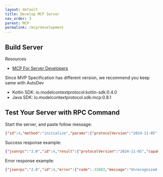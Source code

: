 ```yaml
---
layout: default
title: Develop MCP Server
nav_order: 3
parent: MCP
permalink: /mcp/development
---
```


## Build Server

Resources

- [MCP For Server Developers](https://modelcontextprotocol.io/quickstart/server)

Since MVP Specification has different version, we recommend you keep same with AutoDev

- Kotlin SDK: io.modelcontextprotocol:kotlin-sdk:0.4.0
- Java SDK: io.modelcontextprotocol.sdk:mcp:0.8.1


## Test Your Server with RPC Command

Start the server, and paste follow message:

```json
{"id":4,"method":"initialize","params":{"protocolVersion":"2024-11-05","capabilities":{"experimental":{},"sampling":{}},"clientInfo":{"name":"weather","version":"1.0.0"},"_meta":{},"method":"initialize"},"jsonrpc":"2.0"}
```

Success response example:

```json
{"jsonrpc":"2.0","id":4,"result":{"protocolVersion":"2024-11-05","capabilities":{"logging":{},"tools":{"listChanged":true}},"serverInfo":{"name":"my-weather-server","version":"0.0.1"}}}
```

Error response example:

```json
{"jsonrpc":"2.0","id":4,"error":{"code":-32603,"message":"Unrecognized field \"_meta\" (class io.modelcontextprotocol.spec.McpSchema$InitializeRequest), not marked as ignorable (3 known properties: \"protocolVersion\", \"clientInfo\", \"capabilities\"])\n at [Source: UNKNOWN; byte offset: #UNKNOWN] (through reference chain: io.modelcontextprotocol.spec.McpSchema$InitializeRequest[\"_meta\"])"}}
```